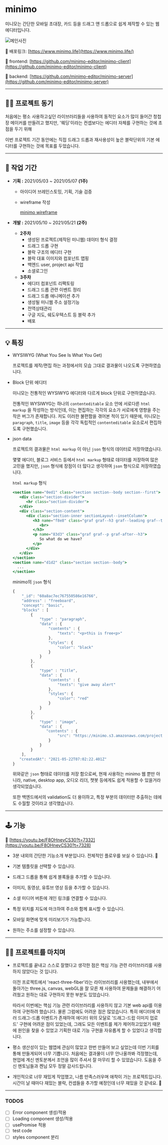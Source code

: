 # minimo

미니모는 간단한 모바일 초대장, 카드 등을 드래그 앤 드롭으로 쉽게 제작할 수 있는 웹 에디터입니다.

![메인사진](./public/assets/background.png)

🔗  배포링크: [https://www.minimo.life](https://www.minimo.life/)

🔗  frontend: [https://github.com/minimo-editor/minimo-client](https://github.com/minimo-editor/minimo-client)

🔗  backend: [https://github.com/minimo-editor/minimo-server](https://github.com/minimo-editor/minimo-server)

---

## 🧑‍💻  **프로젝트 동기**

처음에는 평소 사용하고싶던 라이브러리들을 사용하여 동적인 요소가 많이 들어간 청첩장 메이커를 만들려고 했지만, '웨딩'이라는 컨셉보다는 에디터 자체를 구현하는 것에 초점을 두기 위해

이번 프로젝트 기간 동안에는 직접 드래그 드롭과 재사용성이 높은 블락단위의 기본 에디터를 구현하는 것에 목표를 두었습니다.

---

## 📅  **작업 기간**

- **기획 :** 2021/05/03 ~ 2021/05/07 **(1주)**
    - 아이디어 브레인스토밍, 기획, 기술 검증
    - wireframe 작성

        [minimo wireframe](https://www.notion.so/minimo-wireframe-3fd7effb57b54c0791e1b793b5f5fbdd)

- **개발 :** 2021/05/10 ~ 2021/05/21 **(2주)**
    - **2주차**
        - 생성된 프로젝트(제작된 미니웹) 데이터 형식 결정
        - 드래그 드롭 구현
        - 블락 구조의 에디터 구현
        - 블락 대표 이미지와 컴포넌트 맵핑
        - 백엔드 user, project api 작업
        - 소셜로그인
    - **3주차**
        - 에디터 컴포넌트 리팩토링
        - 드래그 드롭 관련 이벤트 정리
        - 드래그 드롭 애니메이션 추가
        - 생성될 미니웹 주소 설정기능
        - 전역상태관리
        - 구글 지도, 쉐도우텍스트 등 블락 추가
        - 배포

---

## 💡 특징

- WYSIWYG (What You See Is What You Get)

    프로젝트를 제작/편집 하는 과정에서의 모습 그대로 결과물이 나오도록 구현하였습니다.

- Block 단위 에디터

    미니모는 전통적인 WYSIWYG 에디터와 다르게 block 단위로 구현하였습니다.

    전통적인 WYSIWYG는 하나의 `contenteditable` 요소 안에 서로다른 `html markup` 을 작성하는 방식인데, 이는 편집하는 각각의 요소가 서로에게 영향을 주는 작은 버그가 존재합니다. 저도 이러한 불편함을 겪어본 적이 있기 때문에, 미니모는 `paragraph`, `title`, `image` 등을 각각 독립적인 `contenteditable` 요소로서 편집하도록 구현했습니다.

- json data

    프로젝트의 결과물은 `html markup` 이 아닌 `json` 형식의 데이터로 저장하였습니다.

    몇몇 에디터, 블로그 서비스 등에서 `html markup` 형태로 데이터를 저장하여 많은 고민을 했지만, `json` 형식에 장점이 더 많다고 생각하여 `json` 형식으로 저장하였습니다.

    `html markup` 형식

    ```jsx
    <section name="0ed1" class="section section--body section--first">
       <div class="section-divider">
          <hr class="section-divider">
       </div>
       <div class="section-content">
          <div class="section-inner sectionLayout--insetColumn">
             <h3 name="f8e8" class="graf graf--h3 graf--leading graf--title">
                <br>
             </h3>
             <p name="83d3" class="graf graf--p graf-after--h3">
                So what do we have?
             </p>
          </div>
       </div>
    </section>
    <section name="d1d2" class="section section--body">
      ...
    </section>
    ```

     minimo의 `json` 형식

    ```jsx
    {
        "_id": "60a8ac7ec767550586e16766",
        "address" : "freeboard",
        "concept": "basic",
        "blocks" : [
            {
                "type" : "paragraph",
                "data" : {
                    "contents" : {
                        "texts": "<p>this is free<p>"
                    },
                    "styles": {
                        "color": "black"
                    }
                }
            },
            {
                "type" : "title",
                "data" : {
                    "contents" : {
                        "texts": "give away alert"
                    },
                    "styles": {
                        "color": "red"
                    }
                }
            },
            {
                "type" : "image",
                "data" : {
                   "contents" : {
                        "src": "https://minimo.s3.amazonaws.com/project-image/any.png"
                    }
                }
            }
        ],
       "createdAt": "2021-05-22T07:02:22.401Z"
    }
    ```

    위와같은 `json` 형태로 데이터를 저장 함으로써, 현재 사용하는 minimo 웹 뿐만 아니라, native, desktop app, 오디오 리더, 챗봇 등에게도 쉽게 적용할 수 있을거라 생각되었습니다.

    또한 백엔드에서의 validation도 더 용이하고, 특정 부분의 데이터만 추출하는 데에도 수월할 것이라고 생각했습니다.

---

## 🕹 기능

🔗  [https://youtu.be/F8OHnevCS30?t=7332](https://youtu.be/F8OHnevCS30?t=7328)

- 3분 내외의 간단한 기능소개 부분입니다. 전체적인 플로우를 보실 수 있습니다.  🙂

- 기본 템플릿을 선택할 수 있습니다.
- 드래그 드롭을 통해 쉽게 블록들을 추가할 수 있습니다.
- 이미지, 동영상, 유튜브 영상 등을 추가할 수 있습니다.
- 소셜 미디어 버튼에 개인 링크를 연결할 수 있습니다.
- 특정 위치를 지도에 마크하여 주소와 함께 표시할 수 있습니다.
- 모바일 화면에 맞게 미리보기가 가능합니다.
- 원하는 주소를 설정할 수 있습니다.

---

## 🙇‍♂️ **프로젝트를 마치며**

- 프로젝트를 끝내고 스스로 잘했다고 생각한 점은 핵심 기능 관련 라이브러리를 사용하지 않았다는 것 입니다.

    이전 프로젝트에서 'react-three-fiber'라는 라이브러리를 사용했는데, 내부에서 돌아가는 three.js, canvas, webGL을 잘 모른 채 사용하여 문제들을 해결하기 어려웠고 원하는 대로 구현하지 못한 부분도 있었습니다.

    따라서 이번에는 핵심 기능 관련 라이브러리를 사용하지 않고 기본 web api를 이용하여 구현하려 했습니다. 물론 그럼에도 어려운 점은 많았습니다. 특히 에디터에 여러 드래그-드롭 이벤트가 존재하여 에디터 위의 모달로 '드래그-드랍 이미지 업로드' 구현에 어려운 점이 있었는데, 그래도 모든 이벤트를 제가 제어하고있었기 때문에 원인을  찾을 수 있었고 기획한 대로 기능 구현을 자유롭게 할 수 있었다고 생각합니다.

- 평소 생산성이 있는 웹앱에 관심이 많았고 한번 만들어 보고 싶었는데 이번 기회를 통해 만들게되어 너무 기쁩니다. 처음에는 결과물이 너무 안나올까봐 걱정했는데, 현업에 계신 멘토분께서 조언을 많이 주셔서 잘 마무리 할 수 있었습니다. 도움을 주신 멘토님들과 켄님 모두 정말 감사드립니다.
- 개인적으로 너무 재밌게 작업했고, 나름 만족스러우며 애착이 가는 프로젝트입니다. 시간이 날 때마다 재밌는 블락, 컨셉들을 추가할 예정인데 너무 재밌을 것 같네요. 🙂

---

### TODOS

- [ ] Error component 생성/적용
- [ ] Loading component 생성/적용
- [ ] usePromise 적용
- [ ] test code
- [ ] styles component 분리
